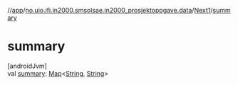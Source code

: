 //[app](../../../index.md)/[no.uio.ifi.in2000.smsolsae.in2000_prosjektoppgave.data](../index.md)/[Next1](index.md)/[summary](summary.md)

# summary

[androidJvm]\
val [summary](summary.md): [Map](https://kotlinlang.org/api/latest/jvm/stdlib/kotlin.collections/-map/index.html)&lt;[String](https://kotlinlang.org/api/latest/jvm/stdlib/kotlin/-string/index.html), [String](https://kotlinlang.org/api/latest/jvm/stdlib/kotlin/-string/index.html)&gt;
